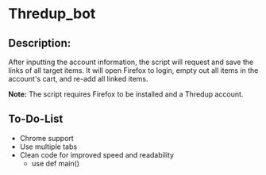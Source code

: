 # Thredup_bot

## Description:
After inputting the account information, the script will request and save the links of
all target items. It will open Firefox to login, empty out all items in the account's cart, and
re-add all linked items.

**Note:** The script requires Firefox to be installed and a Thredup account.

## To-Do-List
- Chrome support
- Use multiple tabs
- Clean code for improved speed and readability
  * use def main()

